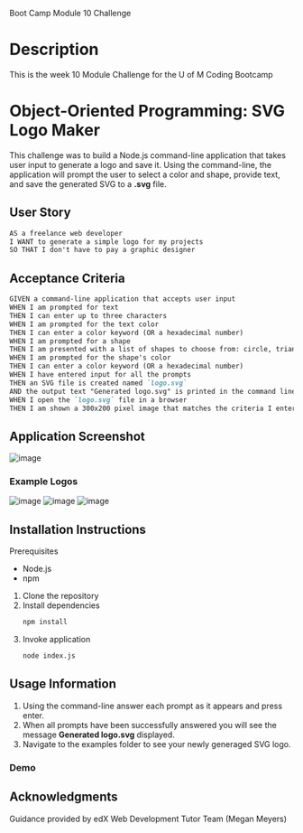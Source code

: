 Boot Camp Module 10 Challenge

# Description
This is the week 10 Module Challenge for the U of M Coding Bootcamp

# Object-Oriented Programming: SVG Logo Maker
This challenge was to build a Node.js command-line application that takes user input to generate a logo and save it. Using the command-line, the application will prompt the user to select a color and shape, provide text, and save the generated SVG to a **.svg** file.

## User Story
```md
AS a freelance web developer
I WANT to generate a simple logo for my projects
SO THAT I don't have to pay a graphic designer
```

## Acceptance Criteria
```md
GIVEN a command-line application that accepts user input
WHEN I am prompted for text
THEN I can enter up to three characters
WHEN I am prompted for the text color
THEN I can enter a color keyword (OR a hexadecimal number)
WHEN I am prompted for a shape
THEN I am presented with a list of shapes to choose from: circle, triangle, and square
WHEN I am prompted for the shape's color
THEN I can enter a color keyword (OR a hexadecimal number)
WHEN I have entered input for all the prompts
THEN an SVG file is created named `logo.svg`
AND the output text "Generated logo.svg" is printed in the command line
WHEN I open the `logo.svg` file in a browser
THEN I am shown a 300x200 pixel image that matches the criteria I entered
```

## Application Screenshot
![image](https://github.com/alarrabee/oop-svg-logo-maker/assets/149320486/4c1bf7c8-b115-463a-bc19-629017b38832)
### Example Logos
![image](https://github.com/alarrabee/oop-svg-logo-maker/assets/149320486/b343841a-4a7a-4144-860c-10c264f072b9)   ![image](https://github.com/alarrabee/oop-svg-logo-maker/assets/149320486/216bb307-6012-4825-8e4b-2d6fa3a94dd5)
 ![image](https://github.com/alarrabee/oop-svg-logo-maker/assets/149320486/751047e5-c7a2-4ac7-a235-dfdb564e5562)



## Installation Instructions
Prerequisites
- Node.js
- npm

1. Clone the repository
2. Install dependencies
   ```bash
   npm install
   ```
4. Invoke application
   ```bash
   node index.js
   ```
## Usage Information
1. Using the command-line answer each prompt as it appears and press enter.
2. When all prompts have been successfully answered you will see the message **Generated logo.svg** displayed.
3. Navigate to the examples folder to see your newly generaged SVG logo.

### Demo


## Acknowledgments
Guidance provided by edX Web Development Tutor Team (Megan Meyers)

